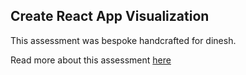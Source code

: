 ## Create React App Visualization

This assessment was bespoke handcrafted for dinesh.

Read more about this assessment [here](https://react.eogresources.com)
